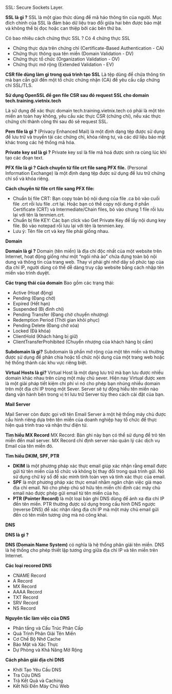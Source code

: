 SSL: Secure Sockets Layer.

**SSL là gì ?**
SSL là một giao thức dùng để mã háo thông tin của người. Mục đích chính của SSL là đảm bảo dữ liệu trao đổi giữa hai bên được bảo mật và không thể bị đọc hoặc can thiệp bởi các bên thứ ba.

Có bao nhiêu cách chứng thực SSL ?
Có 4 chứng thực SSL
+ Chứng thực dựa trên chứng chỉ (Certificate-Based Authentication - CA)
+ Chứng thực thông qua tên miền (Domain Validation - DV)
+ Chứng thực tổ chức (Organization Validation - OV)
+ Chứng thực mở rộng (Extended Validation - EV)

**CSR file dùng làm gì trong quá trình tạo SSL**
Là tệp dùng để chứa thông tin mà bạn cần gửi đến một tổ chức chứng nhận (CA) để yêu cầu cấp chứng chỉ SSL/TLS.



**Sử dụng OpenSSL để gen file CSR sau đó request SSL cho domain tech.training.vietnix.tech**

Là sử dụng để xác thực domain tech.training.vietnix.tech có phải là một tên miền an toàn hay không, yêu cầu xác thực CSR (chứng chỉ), nếu xác thực chứng chỉ thành công thì sau đó sẽ request SSL.



**Pem file là gì ?**
(Privacy Enhanced Mail) là một định dạng tệp được sử dụng để lưu trữ và truyền tải các chứng chỉ, khóa riêng tư, và các dữ liệu bảo mật khác trong các hệ thống mã hóa.



**Private key ssl là gì ?**
Private key ssl là file mã hoá được sinh ra cùng lúc khi tạo các đoạn text.



**PFX file là gì ? Cách chuyển từ file crt file sang PFX file.**
(Personal Information Exchange) là một định dạng tệp được sử dụng để lưu trữ chứng chỉ số và khóa riêng.

**Cách chuyển từ file crt file sang PFX file:**

+ Chuẩn bị file CRT: Bạn copy toàn bộ nội dung của file .ca bỏ vào cuối file .crt rồi lưu file .crt lại. Hoặc bạn có thể copy nội dung ở phẩn Certificate (CRT) và Intermediate/Chain files, bỏ vào chung 1 file rồi lưu lại với tên là tenmien.crt.
+ Chuẩn bị file KEY: Các bạn click vào Get Private Key để lấy nội dung key file. Bỏ vào notepad rồi lưu lại với tên là tenmien.key.
+ Lưu ý: Tên file crt và key file phải giống nhau.



**Domain**

**Domain là gì ?**
Domain (tên miền) là địa chỉ độc nhất của một website trên Internet, hoạt động giống như một “ngôi nhà ảo” chứa đựng toàn bộ nội dung và thông tin của trang web. Thay vì phải ghi nhớ dãy số phức tạp của địa chỉ IP, người dùng có thể dễ dàng truy cập website bằng cách nhập tên miền vào trình duyệt.



**Các trạng thái của domain**
Bao gồm các trạng thái:

+ Active (Hoạt động)
+ Pending (Đang chờ)
+ Expired (Hết hạn)
+ Suspended (Bị đình chỉ)
+ Pending Transfer (Đang chờ chuyển nhượng)
+ Redemption Period (Thời gian khôi phục)
+ Pending Delete (Đang chờ xóa)
+ Locked (Đã khóa)
+ ClientHold (Khách hàng bị giữ)
+ ClientTransferProhibited (Chuyển nhượng của khách hàng bị cấm)



**Subdomain là gì?**
Subdomain là phần mở rộng của một tên miền và thường được sử dụng để phân chia hoặc tổ chức nội dung của một trang web hoặc hệ thống thành các khu vực riêng biệt.



**Virtual Hosts là gì?**
Virtual Host là một dạng lưu trữ mà bạn lưu được nhiều domain khác nhau trên cùng một máy chủ sever. Hiện nay Virtual được xem là một giải pháp tiết kiệm chi phí vì nó cho phép bạn nhúng nhiều domain trên một địa chỉ IP trong một Sever. Server sẽ tự động hiểu tên miền nào đang vận hành bên trong vị trí lưu trữ Server tùy theo cách cài đặt của bạn.



**Mail Server**

Mail Server còn được gọi với tên Email Server à một hệ thống máy chủ được cấu hình riêng dựa trên tên miền của doanh nghiệp hay tổ chức để thực hiện quá trình trao và nhận thư điện tử.



**Tìm hiểu MX Record**
MX Record: Bản ghi này bạn có thể sử dụng để trỏ tên miền đến mail server. MX Record chỉ định server nào quản lý các dịch vụ Email của tên miền đó.



**Tìm hiểu DKIM, SPF, PTR**

+ **DKIM** là một phương pháp xác thực email giúp xác nhận rằng email được gửi từ tên miền của tổ chức và không bị thay đổi trong quá trình gửi. Nó sử dụng chữ ký số để xác minh tính toàn vẹn và tính xác thực của email.
+ **SPF** là một phương pháp xác thực email nhằm ngăn chặn việc giả mạo địa chỉ email. Nó cho phép chủ sở hữu tên miền chỉ định các máy chủ email nào được phép gửi email từ tên miền của họ.
+ **PTR (Pointer Record)** là một loại bản ghi DNS dùng để ánh xạ địa chỉ IP đến tên miền. PTR thường được sử dụng trong cấu hình DNS ngược (reverse DNS) để xác nhận rằng địa chỉ IP mà một máy chủ email gửi đến có tên miền tương ứng mà nó công khai.



**DNS**

**DNS là gì ?**

**DNS (Domain Name System)** có nghĩa là hệ thống phân giải tên miền. DNS là hệ thống cho phép thiết lập tương ứng giữa địa chỉ IP và tên miền trên Internet.



**Các loại recored DNS**

+ CNAME Record
+ A Record
+ MX Record
+ AAAA Record
+ TXT Record
+ SRV Record
+ NS Record

**Nguyên tắc làm việc của DNS**

+ Phân tầng và Cấu Trúc Phân Cấp
+ Quá Trình Phân Giải Tên Miền
+ Cơ Chế Bộ Nhớ Cache
+ Bảo Mật và Xác Thực
+ Dự Phòng và Khả Năng Mở Rộng

**Cách phân giải địa chỉ DNS**

+ Khởi Tạo Yêu Cầu DNS
+ Tra Cứu DNS
+ Trả Kết Quả và Caching
+ Kết Nối Đến Máy Chủ Web